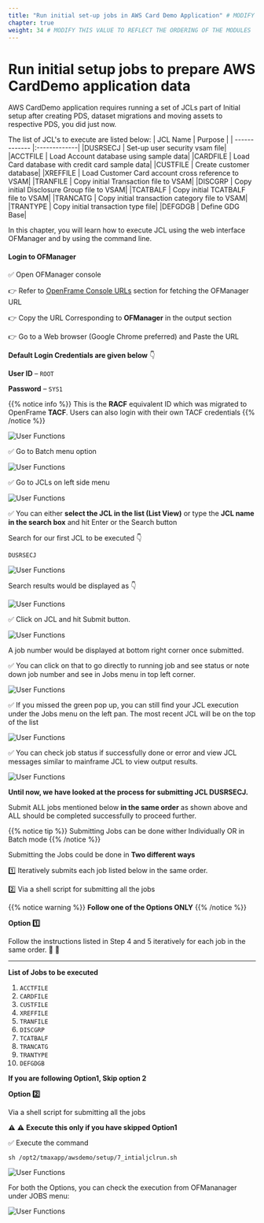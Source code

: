 ```yaml
---
title: "Run initial set-up jobs in AWS Card Demo Application" # MODIFY THIS TITLE
chapter: true
weight: 34 # MODIFY THIS VALUE TO REFLECT THE ORDERING OF THE MODULES
---
```


# Run initial setup jobs to prepare AWS CardDemo application data

AWS CardDemo application requires running a set of JCLs part of Initial setup after creating PDS, dataset migrations and moving assets to respective PDS, you did just now. 

The list of JCL's to execute are listed below:
| JCL Name          | Purpose           |
| -------------     |:-------------| 
|DUSRSECJ	        | Set-up user security vsam file|
|ACCTFILE	        | Load Account database using sample data|
|CARDFILE	        | Load Card database with credit card sample data|
|CUSTFILE	        | Create customer database|
|XREFFILE	        | Load Customer Card account cross reference to VSAM|
|TRANFILE	        | Copy initial Transaction file to VSAM|
|DISCGRP	        | Copy initial Disclosure Group file to VSAM|
|TCATBALF	        | Copy initial TCATBALF file to VSAM|
|TRANCATG	        | Copy initial transaction category file to VSAM|
|TRANTYPE	        | Copy initial transaction type file|
|DEFGDGB	        | Define GDG Base|



In this chapter, you will learn how to execute JCL using the web interface OFManager and by using the command line.

#### Login to OFManager 

:white_check_mark: Open OFManager console 

:point_right: Refer to [OpenFrame Console URLs](/introduction/03-OpenFrame-URL) section for fetching the OFManager URL

:point_right: Copy the URL Corresponding to **OFManager** in the output section

:point_right: Go to a Web browser (Google Chrome preferred) and Paste the URL 

**Default Login Credentials are given below** :point_down:

**User ID**     – `ROOT` 

**Password** – `SYS1` 


{{% notice info %}} 
This is the **RACF** equivalent ID which was migrated to OpenFrame **TACF**. Users can also login with their own TACF credentials
{{% /notice %}}

![User Functions](/images/build-and-migrate/04-run-initial-jobs/ofmanager.png)

:white_check_mark: Go to Batch menu option

![User Functions](/images/build-and-migrate/04-run-initial-jobs/batmenu.png)


:white_check_mark: Go to JCLs on left side menu

![User Functions](/images/build-and-migrate/04-run-initial-jobs/jcl.png)


:white_check_mark: You can either **select the JCL in the list (List View)** or type the **JCL name in the search box** and hit Enter or the Search button

Search for our first JCL to be executed :point_down:

`DUSRSECJ`


![User Functions](/images/build-and-migrate/04-run-initial-jobs/jclsearch.png)


Search results would be displayed as :point_down:

![User Functions](/images/build-and-migrate/04-run-initial-jobs/jclresult.png)


:white_check_mark: Click on JCL and hit Submit button. 

![User Functions](/images/build-and-migrate/04-run-initial-jobs/submit.png)


A job number would be displayed at bottom right corner once submitted. 

:white_check_mark: You can click on that to go directly to running job and see status or note down job number and see in Jobs menu in top left corner. 

![User Functions](/images/build-and-migrate/04-run-initial-jobs/jobrun.png)


:white_check_mark: If you missed the green pop up, you can still find your JCL execution under the Jobs menu on the left pan. The most recent JCL will be on the top of the list

![User Functions](/images/build-and-migrate/04-run-initial-jobs/postrun.png)


:white_check_mark: You can check job status if successfully done or error and view JCL messages similar to mainframe JCL to view output results. 

![User Functions](/images/build-and-migrate/04-run-initial-jobs/resultview.png)

**Until now, we have looked at the process for submitting JCL DUSRSECJ.** 


Submit ALL jobs mentioned below **in the same order** as shown above and ALL should be completed successfully to proceed further. 


{{% notice tip %}} 
Submitting Jobs can be done wither Individually OR in Batch mode
{{% /notice %}}

Submitting the Jobs could be done in **Two different ways**

:one: Iteratively submits each job listed below in the same order.

:two: Via a shell script for submitting all the jobs


{{% notice warning %}} 
**Follow one of the Options ONLY**
{{% /notice %}}


**Option :one:** 

Follow the instructions listed in Step 4 and 5 iteratively for each job in the same order. :arrows_counterclockwise: :arrows_counterclockwise:

---

**List of Jobs to be executed** 

1. `ACCTFILE`
2. `CARDFILE`
3. `CUSTFILE`	 
4. `XREFFILE`	 
5. `TRANFILE`	 
6. `DISCGRP`	 
7. `TCATBALF`	 
8. `TRANCATG`	 
9. `TRANTYPE`	 
10. `DEFGDGB`	 

**If you are following Option1, Skip option 2**

**Option :two:** 

Via a shell script for submitting all the jobs

**:warning:** **:warning:** **Execute this only if you have skipped Option1**

:white_check_mark: Execute the command 


```shell
sh /opt2/tmaxapp/awsdemo/setup/7_intialjclrun.sh
```

![User Functions](/images/build-and-migrate/04-run-initial-jobs/jclinit.png)

For both the Options, you can check the execution from OFMananager under JOBS menu:

![User Functions](/images/build-and-migrate/04-run-initial-jobs/ofmgrjes.png)
